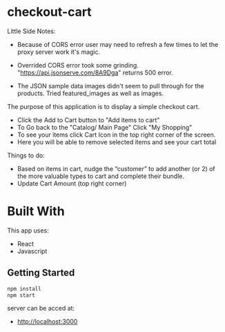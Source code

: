 # checkout-cart

Little Side Notes:
- Because of CORS error user may need to refresh a few times to let the proxy server work it's magic. 

- Overrided CORS error took some grinding.  "https://api.jsonserve.com/8A9Dga" returns 500 error. 

- The JSON sample data images didn't seem to pull through for the products. Tried featured_images as well as images.


The purpose of this application is to display a simple checkout cart. 
- Click the Add to Cart button to "Add items to cart"
- To Go back to the "Catalog/ Main Page" Click "My Shopping"
- To see your items click Cart Icon in the top right corner of the screen. 
- Here you will be able to remove selected items and see your cart total

Things to do: 
- Based on items in cart, nudge the “customer” to add another (or 2) of the more valuable
types to cart and complete their bundle.
- Update Cart Amount (top right corner) 



 # Built With

This app uses:

- React
- Javascript


## Getting Started

```javascript
npm install
npm start
```

server can be acced at:

- [http://localhost:3000](http://localhost:3000)
